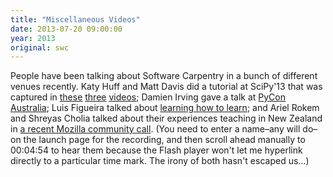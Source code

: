 ```yaml
---
title: "Miscellaneous Videos"
date: 2013-07-20 09:00:00
year: 2013
original: swc
---
```

<p>
  People have been talking about Software Carpentry in a bunch of different venues recently.
  Katy Huff and Matt Davis did a tutorial at SciPy'13 that was captured in
  <a href="http://www.youtube.com/watch?v=T0BE9ApIegc">these</a>
  <a href="http://www.youtube.com/watch?v=-shepsIjEZs">three</a>
  <a href="http://www.youtube.com/watch?v=j36U6DTKVDY">videos</a>;
  Damien Irving gave a talk at
  <a href="http://www.youtube.com/watch?v=-AGgugxn4RM&list=PLs4CJRBY5F1KDIN6pv6daYWN_RnFOYvt0&index=25">PyCon Australia</a>;
  Luis Figueira talked about
  <a href="http://ess.q-review.qmul.ac.uk:8080/ess/echo/presentation/c663b08c-96d3-42ec-bbd0-8f2dadb71a0f">learning how to learn</a>;
  and Ariel Rokem and Shreyas Cholia talked about their experiences teaching in New Zealand in
  <a href="https://cc.callinfo.com/play?id=7vd31u">a recent Mozilla community call</a>.
  (You need to enter a name–any will do–on the launch page for the recording,
  and then scroll ahead manually to 00:04:54 to hear them
  because the Flash player won't let me hyperlink directly to a particular time mark.
  The irony of both hasn't escaped us…)
</p>
